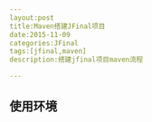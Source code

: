 ```yaml
---
layout:post
title:Maven搭建JFinal项目
date:2015-11-09
categories:JFinal
tags:[jfinal,maven]
description:搭建jfinal项目maven流程

---
```


## 使用环境



  

